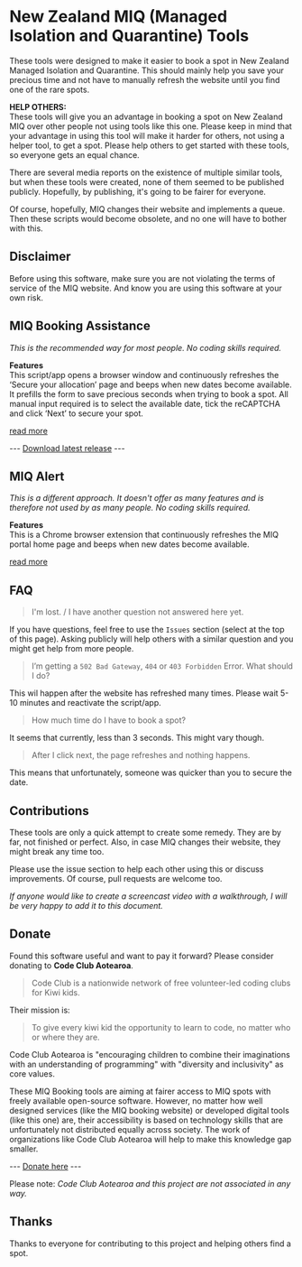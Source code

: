 # New Zealand MIQ (Managed Isolation and Quarantine) Tools

These tools were designed to make it easier to book a spot in New Zealand Managed Isolation and Quarantine. This should mainly help you save your precious time and not have to manually refresh the website until you find one of the rare spots.

**HELP OTHERS:**  
These tools will give you an advantage in booking a spot on New Zealand MIQ over other people not using tools like this one. Please keep in mind that your advantage in using this tool will make it harder for others, not using a helper tool, to get a spot. Please help others to get started with these tools, so everyone gets an equal chance. 

There are several media reports on the existence of multiple similar tools, but when these tools were created, none of them seemed to be published publicly. Hopefully, by publishing, it's going to be fairer for everyone. 

Of course, hopefully, MIQ changes their website and implements a queue. Then these scripts would become obsolete, and no one will have to bother with this.

## Disclaimer

Before using this software, make sure you are not violating the terms of service of the MIQ website. And know you are using this software at your own risk. 

## MIQ Booking Assistance

*This is the recommended way for most people. No coding skills required.*

**Features**  
This script/app opens a browser window and continuously refreshes the ‘Secure your allocation’ page and beeps when new dates become available. It prefills the form to save precious seconds when trying to book a spot. All manual input required is to select the available date, tick the reCAPTCHA and click ‘Next’ to secure your spot.

[read more](https://github.com/jvolker/miq-nz-booking-tools/blob/master/MIQ-Booking-Assistance/README.md)

--- [Download latest release](https://github.com/jvolker/miq-nz-booking-tools/releases/latest) ---

## MIQ Alert

*This is a different approach. It doesn't offer as many features and is therefore not used by as many people. No coding skills required.*

**Features**  
This is a Chrome browser extension that continuously refreshes the MIQ portal home page and beeps when new dates become available.


[read more](https://github.com/jvolker/miq-nz-booking-tools/blob/master/MIQ-Alert/README.md)
## FAQ

> I'm lost. / I have another question not answered here yet.

If you have questions, feel free to use the `Issues` section (select at the top of this page). Asking publicly will help others with a similar question and you might get help from more people.

> I’m getting a `502 Bad Gateway`, `404` or `403 Forbidden` Error. What should I do? 

This wil happen after the website has refreshed many times. Please wait 5-10 minutes and reactivate the script/app.

> How much time do I have to book a spot?

It seems that currently, less than 3 seconds. This might vary though.

> After I click next, the page refreshes and nothing happens.

This means that unfortunately, someone was quicker than you to secure the date.

## Contributions

These tools are only a quick attempt to create some remedy. They are by far, not finished or perfect. Also, in case MIQ changes their website, they might break any time too.

Please use the issue section to help each other using this or discuss improvements. Of course, pull requests are welcome too.

_If anyone would like to create a screencast video with a walkthrough, I will be very happy to add it to this document._

## Donate

Found this software useful and want to pay it forward? Please consider donating to **Code Club Aotearoa**. 

> Code Club is a nationwide network of free volunteer-led coding clubs for Kiwi kids.

Their mission is: 

> To give every kiwi kid the opportunity to learn to code, no matter who or where they are.

Code Club Aotearoa is "encouraging children to combine their imaginations with an understanding of programming" with "diversity and inclusivity" as core values. 

These MIQ Booking tools are aiming at fairer access to MIQ spots with freely available open-source software. However, no matter how well designed services (like the MIQ booking website) or developed digital tools (like this one) are, their accessibility is based on technology skills that are unfortunately not distributed equally across society. The work of organizations like Code Club Aotearoa will help to make this knowledge gap smaller.

--- [Donate here](https://codeclub.nz/page/support-us) ---

Please note: _Code Club Aotearoa and this project are not associated in any way._

## Thanks

Thanks to everyone for contributing to this project and helping others find a spot.